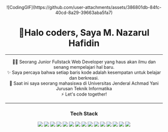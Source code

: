 <div align="center">
![CodingGIF](https://github.com/user-attachments/assets/386801db-84fc-40cd-8a29-39663aba5fa7)
  <h1>👋Halo coders, Saya M. Nazarul Hafidin</h1>
</div>

---

<p align="center">
  👨‍💻 Seorang Junior Fullstack Web Developer yang haus akan ilmu dan senang mempelajari hal baru.
  <br/>
  ✨ Saya percaya bahwa setiap baris kode adalah kesempatan untuk belajar dan berkreasi.
  <br/>
  🔭 Saat ini saya seorang mahasiswa di Universitas Jenderal Achmad Yani Jurusan Teknik Informatika
  <br/>
  ⚡ Let's code together!
</p>

---

<h3 align="center">Tech Stack</h3>
<p align="center">
  <img src="https://img.shields.io/badge/HTML5-E34F26?style=for-the-badge&logo=html5&logoColor=white" />
  <img src="https://img.shields.io/badge/CSS3-1572B6?style=for-the-badge&logo=css3&logoColor=white" />
  <img src="https://img.shields.io/badge/TailwindCSS-06B6D4?style=for-the-badge&logo=tailwindcss&logoColor=white" />
  <img src="https://img.shields.io/badge/ShadCN-000000?style=for-the-badge&logo=shadcn&logoColor=white" />
  <img src="https://img.shields.io/badge/Java-007396?style=for-the-badge&logo=java&logoColor=white" />
  <img src="https://img.shields.io/badge/PHP-777BB4?style=for-the-badge&logo=php&logoColor=white" />
  <img src="https://img.shields.io/badge/Laravel-FF2D20?style=for-the-badge&logo=laravel&logoColor=white" />
  <img src="https://img.shields.io/badge/JavaScript-F7DF1E?style=for-the-badge&logo=javascript&logoColor=black" />
  <img src="https://img.shields.io/badge/TypeScript-3178C6?style=for-the-badge&logo=typescript&logoColor=white" />
  <img src="https://img.shields.io/badge/Next.js-000000?style=for-the-badge&logo=nextdotjs&logoColor=white" />
  <img src="https://img.shields.io/badge/MySQL-4479A1?style=for-the-badge&logo=mysql&logoColor=white" />
  <img src="https://img.shields.io/badge/PostgreSQL-4169E1?style=for-the-badge&logo=postgresql&logoColor=white" />
  <img src="https://img.shields.io/badge/Supabase-3ECF8E?style=for-the-badge&logo=supabase&logoColor=white" />
  <img src="https://img.shields.io/badge/Prisma-2D3748?style=for-the-badge&logo=prisma&logoColor=white" />
  <img src="https://img.shields.io/badge/Postman-FF6C37?style=for-the-badge&logo=postman&logoColor=white" />
</p>
